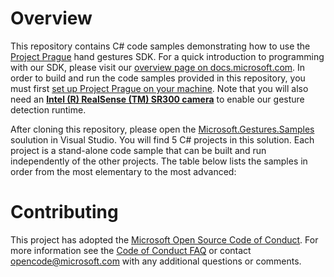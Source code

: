 # Overview

This repository contains C# code samples demonstrating how to use the [Project Prague](https://aka.ms/gestures) hand gestures SDK. For a quick introduction to programming with our SDK, please visit our [overview page on docs.microsoft.com](https://docs.microsoft.com/en-us/gestures/). In order to build and run the code samples provided in this repository, you must first [set up Project Prague on your machine](https://docs.microsoft.com/en-us/gestures/index#getting-started-with-project-prague). Note that you will also need an [**Intel (R) RealSense (TM) SR300 camera**](https://click.intel.com/intelrealsense-developer-kit-featuring-sr300.html) to enable our gesture detection runtime.

After cloning this repository, please open the [Microsoft.Gestures.Samples](Microsoft.Gestures.Samples.sln) soulution in Visual Studio. You will find 5 C# projects in this solution. Each project is a stand-alone code sample that can be built and run independently of the other projects. The table below lists the samples in order from the most elementary to the most advanced:



# Contributing

This project has adopted the [Microsoft Open Source Code of Conduct](https://opensource.microsoft.com/codeofconduct/). For more information see the [Code of Conduct FAQ](https://opensource.microsoft.com/codeofconduct/faq/) or contact [opencode@microsoft.com](mailto:opencode@microsoft.com) with any additional questions or comments.
